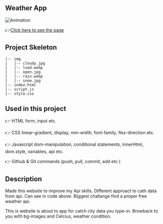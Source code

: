 ## Weather App
![Animation](https://github.com/bbluechip/voltran/blob/master/images/Animation.gif)


👉[Click here to see the page](https://bbluechip.github.io/weather-app-js/)

## Project Skeleton 

```
|-- img
|   |-- cloudy.jpg
|   |-- load.webp 
|   |-- open.jpg  
|   |-- rain.webp 
|   |-- snow.jpg  
|-- index.html    
|-- script.js     
|-- style.css    
```

## Used in this project
👉 HTML form, input etc.

👉 CSS linear-gradient, display, min-width, font-family, flex-direction etc.

👉 Javascript dom-manipulation, conditional statements, innerHtml, dom.style, variables, api etc.

👉 Github & Git commands (push, pull, commit, add etc.)

## Description
Made this website to improve my Api skills. Different approact to cath data from api. Can see in code above. Biggest challange find a proper free weather api.

This is website is about to app for catch city data you type-in. Browback to you with bg-images and Celcius, weather condition.

